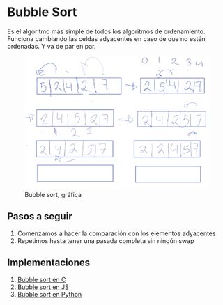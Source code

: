 # Bubble Sort

Es el algoritmo más simple de todos los algoritmos de ordenamiento. Funciona cambiando las celdas adyacentes en caso de que no estén ordenadas. Y va de par en par.

<figure>
    <img id="img1" src="../../assets/algoritmos_de_ordenamiento/bubble_sort/1.png" alt="img1"/>
    <figcaption>Bubble sort, gráfica</figcaption>
</figure>

## Pasos a seguir

1. Comenzamos a hacer la comparación con los elementos adyacentes
2. Repetimos hasta tener una pasada completa sin ningún swap

## Implementaciones

1. [Bubble sort en C](./bubble_sort.c)
2. [Bubble sort en JS](./bubble_sort.js)
3. [Bubble sort en Python](./bubble_sort.py)